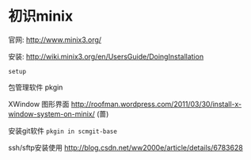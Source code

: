 # 初识minix

官网: http://www.minix3.org/

安装: http://wiki.minix3.org/en/UsersGuide/DoingInstallation 

`setup`

包管理软件 pkgin

XWindow 图形界面 http://roofman.wordpress.com/2011/03/30/install-x-window-system-on-minix/ (蔷)

安装git软件 `pkgin in scmgit-base`

ssh/sftp安装使用 http://blog.csdn.net/ww2000e/article/details/6783628